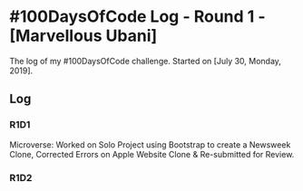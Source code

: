 # #100DaysOfCode Log - Round 1 - [Marvellous Ubani]

The log of my #100DaysOfCode challenge. Started on [July 30, Monday, 2019].

## Log

### R1D1 
Microverse: Worked on Solo Project using Bootstrap to create a Newsweek Clone, Corrected Errors on Apple Website Clone & Re-submitted for Review.

### R1D2
